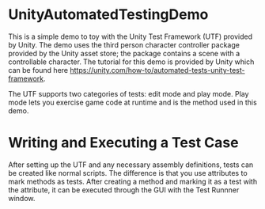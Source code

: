 # UnityAutomatedTestingDemo

This is a simple demo to toy with the Unity Test Framework (UTF) provided by Unity. The demo uses the third person character controller package provided by the Unity asset store; the package contains a scene with a controllable character. The tutorial for this demo is provided by Unity which can be found here https://unity.com/how-to/automated-tests-unity-test-framework.

The UTF supports two categories of tests: edit mode and play mode. Play mode lets you exercise game code at runtime and is the method used in this demo. 

# Writing and Executing a Test Case
After setting up the UTF and any necessary assembly definitions, tests can be created like normal scripts. The difference is that you use attributes to mark methods as tests. After creating a method and marking it as a test with the attribute, it can be executed through the GUI with the Test Runnner window.
